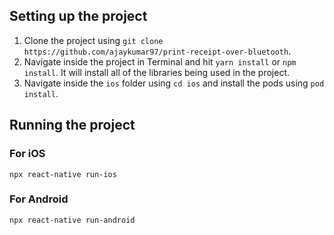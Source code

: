 ## Setting up the project
1. Clone the project using `git clone https://github.com/ajaykumar97/print-receipt-over-bluetooth`.
2. Navigate inside the project in Terminal and hit `yarn install` or `npm install`. It will install all of the libraries being used in the project.
3. Navigate inside the `ios` folder using `cd ios` and install the pods using `pod install`.

## Running the project
### For iOS
```
npx react-native run-ios
```

### For Android
```
npx react-native run-android
```
